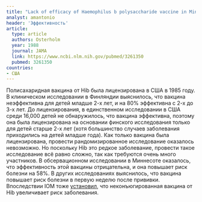```yaml
---
title: "Lack of efficacy of Haemophilus b polysaccharide vaccine in Minnesota"
analyst: amantonio
header: 'Эффективность'
article:
  type: article
  authors: Osterholm
  year: 1988
  journal: JAMA
  link: https://www.ncbi.nlm.nih.gov/pubmed/3261350
  pubmed: 3261350
countries:
- США
---
```


Полисахаридная вакцина от Hib была лицензирована в США в 1985 году. В клиническом исследовании в Финляндии выяснилось, что вакцина неэффективна для детей младше 2-х лет, и на 80% эффективна с 2-х до 3-х лет. До лицензирования, в единственном исследовании в США среди 16,000 детей не обнаружилось, что вакцина эффективна, поэтому она была лицензирована на основании финского исследования только для детей старше 2-х лет (хотя большинство случаев заболевания приходились на детей младше года). Как только вакцина была лицензирована, провести рандомизированное исследование оказалось невозможно. Но поскольку Hib это редкое заболевание, провести такое исследование всё равно сложно, так как требуются очень много участников.
В обсервационном исследовании в Миннесоте оказалось, что эффективность этой вакцины отрицательна, и она повышает риск болезни на 58%.
В других исследованиях выяснилось, что вакцина повышает риск болезни в первую неделю после прививки. Впоследствии IOM тоже [установил](https://www.ncbi.nlm.nih.gov/pubmed/8182813/), что неконъюгированная вакцина от Hib увеличивает риск заболевания.
